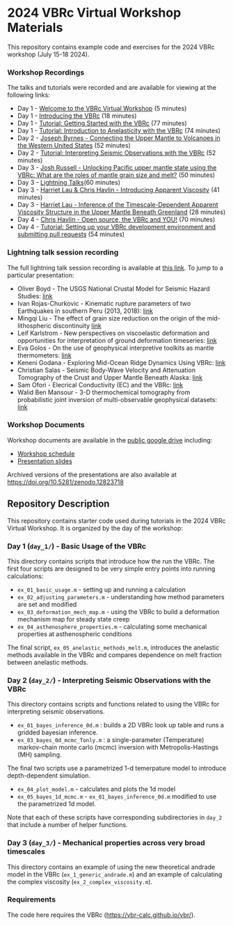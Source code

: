 # 2024 VBRc Virtual Workshop Materials

This repository contains example code and exercises for the 2024 VBRc workshop
(July 15-18 2024).

### Workshop Recordings

The talks and tutorials were recorded and are available for viewing at the following links:

* Day 1 - [Welcome to the VBRc Virtual Workshop](https://vimeo.com/990185409/8e5a9e8a08) (5 minutes)
* Day 1 - [Introducing the VBRc](https://vimeo.com/990199290/e84ba373b5) (18 minutes)
* Day 1 - [Tutorial: Getting Started with the VBRc](https://vimeo.com/990221721/83db0ebc66) (77 minutes)
* Day 1 - [Tutorial: Introduction to Anelasticity with the VBRc](https://vimeo.com/999583685/3150874e8c) (74 minutes)
* Day 2 - [Joseph Byrnes - Connecting the Upper Mantle to Volcanoes in the Western United States](https://vimeo.com/990121861/0a9c7026da) (52 minutes)
* Day 2 - [Tutorial: Interpreting Seismic Observations with the VBRc](https://vimeo.com/990148743/950d92bbc4) (52 minutes)
* Day 3 - [Josh Russell -  Unlocking Pacific upper mantle state using the VBRc: What are the roles of mantle grain size and melt?](https://vimeo.com/989709054/551cf48903) (50 minutes)
* Day 3 - [Lightning Talks](https://vimeo.com/999626218/8d948d4564)(60 minutes)
* Day 3 - [Harriet Lau & Chris Havlin - Introducing Apparent Viscosity](https://vimeo.com/999604158) (41 minutes)
* Day 3 - [Harriet Lau - Inference of the Timescale-Dependent Apparent Viscosity Structure in the Upper Mantle Beneath Greenland](https://vimeo.com/989645387/91554d3f42) (28 minutes)
* Day 4 - [Chris Havlin - Open source, the VBRc and YOU!](https://vimeo.com/999641066/3cf0d39487) (70 minutes)
* Day 4 - [Tutorial: Setting up your VBRc development environment and submitting pull requests](https://vimeo.com/999662082/38ab504ead)  (54 minutes)

### Lightning talk session recording

The full lightning talk session recording is available at [this link](https://vimeo.com/999626218/8d948d4564). To jump to a particular presentation:

* Oliver Boyd - The USGS National Crustal Model for Seismic Hazard Studies: [link](https://vimeo.com/999626218/8d948d4564#t=0m8s)
* Ivan Rojas-Churkovic - Kinematic rupture parameters of two Earthquakes in southern Peru (2013, 2018): [link](https://vimeo.com/999626218/8d948d4564#t=6m57s)
* Mingqi Liu - The effect of grain size reduction on the origin of the mid-lithospheric discontinuity [link](https://vimeo.com/999626218/8d948d4564#t=13m58s)
* Leif Karlstrom - New perspectives on viscoelastic deformation and opportunities for interpretation of ground deformation timeseries: [link](https://vimeo.com/999626218/8d948d4564#t=21m22s)
* Eva Golos - On the use of geophysical interpretive toolkits as mantle thermometers: [link](https://vimeo.com/999626218/8d948d4564#t=28m52s)
* Keneni Godana - Exploring Mid-Ocean Ridge Dynamics Using VBRc: [link](https://vimeo.com/999626218/8d948d4564#t=36m58s)
* Christian Salas - Seismic Body-Wave Velocity and Attenuation Tomography of the Crust and Upper Mantle Beneath Alaska: [link](https://vimeo.com/999626218/8d948d4564#t=45m32s)
* Sam Ofori - Elecrical Conductivity (EC) and the VBRc: [link](https://vimeo.com/999626218/8d948d4564#t=54m11s)
* Walid Ben Mansour - 3-D thermochemical tomography from probabilistic joint inversion of multi-observable geophysical datasets: [link](https://vimeo.com/999626218/8d948d4564#t=60m20s)

### Workshop Documents

Workshop documents are available in the [public google drive](https://drive.google.com/drive/u/0/folders/121CV5RznanFgpG4B4-4lIJ2ttlpZhNs9)
including:

* [Workshop schedule](https://docs.google.com/document/d/1s9IZf7_B8hd9vwrgVe7HB32SytMeXd55HOiSatlX3A0)
* [Presentation slides](https://drive.google.com/drive/u/0/folders/17NlclKgLbsuViF9TQv7RiP8KHg1HVpVk)

Archived versions of the presentations are also available at https://doi.org/10.5281/zenodo.12823718

## Repository Description

This repository contains starter code used during tutorials in the 2024 VBRc Virtual Workshop.
It is organized by the day of the workshop:

### Day 1 (`day_1/`) - Basic Usage of the VBRc

This directory contains scripts that introduce how the run the VBRc. The first
four scripts are designed to be very simple entry points into running calculations:

* `ex_01_basic_usage.m` - setting up and running a calculation
* `ex_02_adjusting_parameters.m` - understanding how method parameters are set and modified
* `ex_03_deformation_mech_map.m` - using the VBRc to build a deformation mechanism map for steady state creep
* `ex_04_asthenosphere_properties.m` - calculating some mechanical properties at asthenospheric conditions

The final script, `ex_05_anelastic_methods_melt.m`, introduces the anelastic methods available in the VBRc
and compares dependence on melt fraction between anelastic methods.

### Day 2 (`day_2/`) - Interpreting Seismic Observations with the VBRc

This directory contains scripts and functions related to using the VBRc for interpreting seismic observations.

* `ex_01_bayes_inference_0d.m` : builds a 2D VBRc look up table and runs a gridded bayesian inference.
* `ex_03_bayes_0d_mcmc_Tonly.m` : a single-parameter (Temperature) markov-chain monte carlo (mcmc)
inversion with Metropolis-Hastings (MH) sampling.

The final two scripts use a parametrized 1-d temerpature model to introduce depth-dependent simulation.
* `ex_04_plot_model.m` - calculates and plots the 1d model
* `ex_05_bayes_1d_mcmc.m` - `ex_01_bayes_inference_0d.m` modified to use the parametrized 1d model.

Note that each of these scripts have corresponding subdirectories in `day_2` that include a number of helper functions.

### Day 3 (`day_3/`) - Mechanical properties across very broad timescales

This directory contains an example of using the new theoretical andrade model in the VBRc (`ex_1_generic_andrade.m`) and
an example of calculating the complex viscosity (`ex_2_complex_viscosity.m`).

### Requirements

The code here requires the VBRc (https://vbr-calc.github.io/vbr/).
